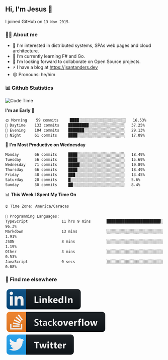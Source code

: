 ## Hi, I'm Jesus 👋

I joined GitHub on `13 Nov 2015`.

<!-- Talking about you -->

### 👨‍💻 About me

- 👦 I'm interested in distributed systems, SPAs web pages and cloud architecture.
- 🌱 I’m currently learning F# and Go.
- 👯 I’m looking forward to collaborate on Open Source projects.
- ⚡️ I have a blog at <https://jsantanders.dev>
- 😄 Pronouns: he/him

### 📊 Github Statistics

<!--START_SECTION:waka-->
![Code Time](http://img.shields.io/badge/Code%20Time-0%20secs-blue)

**I'm an Early 🐤** 

```text
🌞 Morning    59 commits     ████░░░░░░░░░░░░░░░░░░░░░   16.53% 
🌆 Daytime    133 commits    █████████░░░░░░░░░░░░░░░░   37.25% 
🌃 Evening    104 commits    ███████░░░░░░░░░░░░░░░░░░   29.13% 
🌙 Night      61 commits     ████░░░░░░░░░░░░░░░░░░░░░   17.09%

```
📅 **I'm Most Productive on Wednesday** 

```text
Monday       66 commits     ████░░░░░░░░░░░░░░░░░░░░░   18.49% 
Tuesday      56 commits     ████░░░░░░░░░░░░░░░░░░░░░   15.69% 
Wednesday    71 commits     █████░░░░░░░░░░░░░░░░░░░░   19.89% 
Thursday     66 commits     ████░░░░░░░░░░░░░░░░░░░░░   18.49% 
Friday       48 commits     ███░░░░░░░░░░░░░░░░░░░░░░   13.45% 
Saturday     20 commits     █░░░░░░░░░░░░░░░░░░░░░░░░   5.6% 
Sunday       30 commits     ██░░░░░░░░░░░░░░░░░░░░░░░   8.4%

```


📊 **This Week I Spent My Time On** 

```text
⌚︎ Time Zone: America/Caracas

💬 Programming Languages: 
TypeScript               11 hrs 9 mins       ████████████████████████░   96.3% 
Markdown                 13 mins             ░░░░░░░░░░░░░░░░░░░░░░░░░   1.91% 
JSON                     8 mins              ░░░░░░░░░░░░░░░░░░░░░░░░░   1.19% 
Other                    3 mins              ░░░░░░░░░░░░░░░░░░░░░░░░░   0.53% 
JavaScript               0 secs              ░░░░░░░░░░░░░░░░░░░░░░░░░   0.08%

```


<!--END_SECTION:waka-->

### 📢 Find me elsewhere

<p>
  <a target="_blank" href="https://linkedin.com/in/jsantanders">
    <img src="https://github.com/jsantanders/jsantanders/blob/master/img/linkedin.svg" alt="LinkedIn" style="vertical-align:top; margin:4px">
  </a>
  
  <a target="_blank" href="https://stackoverflow.com/users/7318331/jesus-santander">
    <img src="https://github.com/jsantanders/jsantanders/blob/master/img/stackoverflow.svg" alt="StackOverflow" style="vertical-align:top; margin:4px">
  </a>
  
  <a target="_blank" href="http://twitter.com/jsantanders">
    <img src="https://github.com/jsantanders/jsantanders/blob/master/img/twitter.svg" alt="Twitter" style="vertical-align:top; margin:4px">
  </a>
</p>
